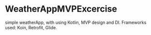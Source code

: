 # WeatherAppMVPExcercise
simple weatherApp, with using Kotlin, MVP design and DI. 
Frameworks used: Koin, Retrofit, Glide.
